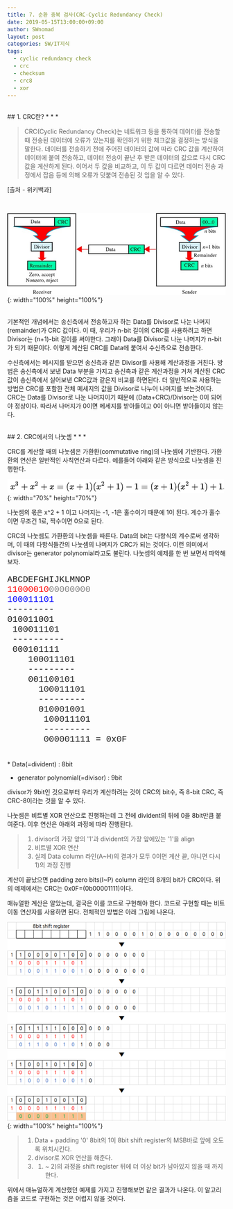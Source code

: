 ```yaml
---
title: 7. 순환 중복 검사(CRC-Cyclic Redundancy Check)
date: 2019-05-15T13:00:00+09:00
author: SWnomad
layout: post
categories: SW/IT지식
tags:
  - cyclic redundancy check
  - crc
  - checksum
  - crc8
  - xor
---
```


<br>
## 1. CRC란?
* * *

>CRC(Cyclic Redundancy Check)는 네트워크 등을 통하여 데이터를 전송할 때 전송된 데이터에 오류가 있는지를 확인하기 위한 체크값을 결정하는 방식을 말한다.
>데이터를 전송하기 전에 주어진 데이터의 값에 따라 CRC 값을 계산하여 데이터에 붙여 전송하고, 데이터 전송이 끝난 후 받은 데이터의 값으로 다시 CRC 값을 계산하게 된다. 이어서 두 값을 비교하고, 이 두 값이 다르면 데이터 전송 과정에서 잡음 등에 의해 오류가 덧붙여 전송된 것 임을 알 수 있다.

[출처 - 위키백과]

<br>

![8-1](/images/sw_interview/8-1.png){: width="100%" height="100%"}

<br>
기본적인 개념에서는 송신측에서 전송하고자 하는 Data를 Divisor로 나눈 나머지(remainder)가 CRC 값이다. 이 때, 우리가 n-bit 길이의 CRC를 사용하려고 하면 Divisor는 (n+1)-bit 길이를 써야한다. 그래야 Data를 Divisor로 나눈 나머지가 n-bit가 되기 때문이다. 이렇게 계산된 CRC를 Data에 붙여서 수신측으로 전송한다.

수신측에서는 메시지를 받으면 송신측과 같은 Divisor를 사용해 계산과정을 거친다. 방법은 송신측에서 보낸 Data 부분을 가지고 송신측과 같은 계산과정을 거쳐 계산된 CRC 값이 송신측에서 실어보낸 CRC값과 같은지 비교를 하면된다. 더 일반적으로 사용하는 방법은 CRC를 포함한 전체 메세지의 값을 Divisor로 나누어 나머지를 보는것이다. CRC는 Data를 Divisor로 나눈 나머지이기 때문에 (Data+CRC)/Divisor는 0이 되어야 정상이다. 따라서 나머지가 0이면 메세지를 받아들이고 0이 아니면 받아들이지 않는다. 

<br>
## 2. CRC에서의 나눗셈
* * *

CRC를 계산할 때의 나눗셈은 가환환(commutative ring)의 나눗셈에 기반한다. 가환환의 연산은 일반적인 사칙연산과 다르다. 예를들어 아래와 같은 방식으로 나눗셈을 진행한다.

![8-2](/images/sw_interview/8-2.png){: width="70%" height="70%"}

나눗셈의 몫은 x^2 + 1 이고 나머지는 -1, -1은 홀수이기 때문에 1이 된다. 계수가 홀수이면 무조건 1로, 짝수이면 0으로 된다.

CRC의 나눗셈도 가환환의 나눗셈을 따른다. Data의 bit는 다항식의 계수로써 생각하며, 이 때의 다항식들간의 나눗셈의 나머지가 CRC가 되는 것이다. 이런 의미에서 divisor는 generator polynomial라고도 불린다. 나눗셈의 예제를 한 번 보면서 파악해보자.

<p style="font-size: 15pt; font-family: Courier New, Courier, monospace; white-space:pre-wrap;"><span class="lightgraytext">ABCDEFGHIJKLMNOP</span>
<span style="color:red">11000010</span><span style="color:gray">00000000</span>
<span style="color:blue">100011101</span>
---------
010011001
 100011101
 ----------
 000101111
    100011101
    ---------
    001100101
      100011101
      ---------
      010001001
       100011101
       ---------
       0<span class="greentext">00001111</span> = 0x0F
</p>
	   
<br>
* Data(=divident) : 8bit

* generator polynomial(=divisor) : 9bit

divisor가 9bit인 것으로부터 우리가 계산하려는 것이 CRC의 bit수, 즉 8-bit CRC, 즉 CRC-8이라는 것을 알 수 있다.

나눗셈은 비트별 XOR 연산으로 진행하는데 그 전에 divident의 뒤에 0을 8bit만큼 붙여준다. 이후 연산은 아래의 과정에 따라 진행된다.

> 1. divisor의 가장 앞의 '1'과 divident의 가장 앞에있는 '1'을 align
> 2. 비트별 XOR 연산
> 3. 실제 Data column 라인(A~H)의 결과가 모두 0이면 계산 끝, 아니면 다시 1)의 과정 진행

계산이 끝났으면 padding zero bits(I~P) column 라인의 8개의 bit가 CRC이다. 위의 예제에서는 CRC는 0x0F=(0b00001111)이다.

매뉴얼한 계산은 알았는데, 결국은 이를 코드로 구현해야 한다. 코드로 구현할 때는 비트 이동 연산자를 사용하면 된다. 전체적인 방법은 아래 그림에 나온다.

![8-3](/images/sw_interview/8-3.png){: width="100%" height="100%"}

> 1. Data + padding '0' 8bit의 1이 8bit shift register의 MSB바로 앞에 오도록 위치시킨다.
> 2. divisor로 XOR 연산을 해준다.
> 3. 1) ~ 2)의 과정을 shift register 뒤에 더 이상 bit가 남아있지 않을 때 까지 한다.

위에서 매뉴얼하게 계산했던 예제를 가지고 진행해보면 같은 결과가 나온다. 이 알고리즘을 코드로 구현하는 것은 어렵지 않을 것이다.